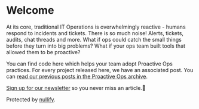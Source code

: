 # Welcome

At its core, traditional IT Operations is overwhelmingly reactive - humans respond to incidents and tickets. There is so much noise! Alerts, tickets, audits, chat threads and more. What if ops could catch the small things before they turn into big problems? What if your ops team built tools that allowed them to be proactive?

You can find code here which helps your team adopt Proactive Ops practices. For every project released here, we have an associated post. You can [read our previous posts in the Proactive Ops archive](https://www.proactiveops.io/archive). 

[Sign up for our newsletter](https://www.proactiveops.io/subbscribe?tag=github) so you never miss an article.🌊

Protected by [nullify](https://www.nullify.ai/?utm_source=github&utm_campaign=proactiveops&utm_medium=community).
